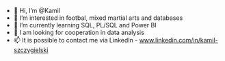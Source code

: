 - 👋 Hi, I’m @Kamil
- 👀 I’m interested in footbal, mixed martial arts and databases
- 🌱 I’m currently learning SQL, PL/SQL and Power BI
- 💞️ I am looking for cooperation in data analysis
- 📫 It is possible to contact me via LinkedIn - www.linkedin.com/in/kamil-szczygielski

<!---
Kamil-Szcz/Kamil-Szcz is a ✨ special ✨ repository because its `README.md` (this file) appears on your GitHub profile.
You can click the Preview link to take a look at your changes.
--->
